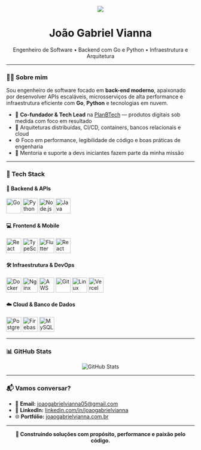                   
<p align="center"> 
  <img src="https://user-images.githubusercontent.com/52347812/137624699-ce6bb7ee-eb84-46f1-ac69-c4b78b22db90.png" />
</p>  
 
<h1 align="center">João Gabriel Vianna</h1>
<p align="center">
  Engenheiro de Software • Backend com Go e Python • Infraestrutura e Arquitetura
</p>

---

### 👨‍💻 Sobre mim  

Sou engenheiro de software focado em **back-end moderno**, apaixonado por desenvolver APIs escaláveis, microsserviços de alta performance e infraestrutura eficiente com **Go**, **Python** e tecnologias em nuvem.  

- 🚀 **Co-fundador & Tech Lead** na [PlanBTech](https://planbtech.com.br) — produtos digitais sob medida com foco em resultado  
- 🧠 Arquiteturas distribuídas, CI/CD, containers, bancos relacionais e cloud  
- ⚙️ Foco em performance, legibilidade de código e boas práticas de engenharia  
- 🤝 Mentoria e suporte a devs iniciantes fazem parte da minha missão  

---

### 🧰 Tech Stack

#### 🔧 Backend & APIs
<p>
  <img src="https://cdn.jsdelivr.net/gh/devicons/devicon@latest/icons/go/go-original-wordmark.svg" height="40" alt="Go" />
  <img src="https://cdn.jsdelivr.net/gh/devicons/devicon@latest/icons/python/python-original.svg" height="40" alt="Python" />
  <img src="https://cdn.jsdelivr.net/gh/devicons/devicon@latest/icons/nodejs/nodejs-original.svg" height="40" alt="Node.js" />
  <img src="https://cdn.jsdelivr.net/gh/devicons/devicon@latest/icons/java/java-original.svg" height="40" alt="Java" />
</p>

#### 💻 Frontend & Mobile
<p>
  <img src="https://cdn.jsdelivr.net/gh/devicons/devicon@latest/icons/react/react-original.svg" height="40" alt="React" />
  <img src="https://cdn.jsdelivr.net/gh/devicons/devicon@latest/icons/typescript/typescript-original.svg" height="40" alt="TypeScript" />
  <img src="https://cdn.jsdelivr.net/gh/devicons/devicon@latest/icons/flutter/flutter-original.svg" height="40" alt="Flutter" />
  <img src="https://cdn.jsdelivr.net/gh/devicons/devicon@latest/icons/react/react-original.svg" height="40" alt="React Native" title="React Native" />
</p>

#### 🛠️ Infraestrutura & DevOps
<p>
  <img src="https://cdn.jsdelivr.net/gh/devicons/devicon@latest/icons/docker/docker-original.svg" height="40" alt="Docker" />
  <img src="https://cdn.jsdelivr.net/gh/devicons/devicon@latest/icons/nginx/nginx-original.svg" height="40" alt="Nginx" />
  <img src="https://cdn.jsdelivr.net/gh/devicons/devicon@latest/icons/amazonwebservices/amazonwebservices-original-wordmark.svg" height="40" alt="AWS" />
  <img src="https://cdn.jsdelivr.net/gh/devicons/devicon@latest/icons/git/git-original.svg" height="40" alt="Git" />
  <img src="https://cdn.jsdelivr.net/gh/devicons/devicon@latest/icons/linux/linux-original.svg" height="40" alt="Linux" />
  <img src="https://cdn.jsdelivr.net/gh/devicons/devicon@latest/icons/vercel/vercel-original.svg" height="40" alt="Vercel" />
</p>

#### ☁️ Cloud & Banco de Dados
<p>
  <img src="https://cdn.jsdelivr.net/gh/devicons/devicon@latest/icons/postgresql/postgresql-original.svg" height="40" alt="PostgreSQL" />
  <img src="https://cdn.jsdelivr.net/gh/devicons/devicon@latest/icons/firebase/firebase-original.svg" height="40" alt="Firebase" />
  <img src="https://cdn.jsdelivr.net/gh/devicons/devicon@latest/icons/mysql/mysql-original.svg" height="40" alt="MySQL" />
</p>

---

### 📊 GitHub Stats

<p align="center">
  <img src="https://github-readme-stats.vercel.app/api?username=joaogabrielvianna&show_icons=true&theme=radical" alt="GitHub Stats" />
</p>

---

### 📬 Vamos conversar?

- 📩 **Email:** [joaogabrielvianna05@gmail.com](mailto:joaogabrielvianna05@gmail.com)  
- 💼 **LinkedIn:** [linkedin.com/in/joaogabrielvianna](https://www.linkedin.com/in/joaogabrielvianna/)  
- 🌐 **Portfólio:** [joaogabrielvianna.com.br](https://joaogabrielvianna.com.br)

---

<p align="center">
  <strong>🧩 Construindo soluções com propósito, performance e paixão pelo código.</strong>
</p>
